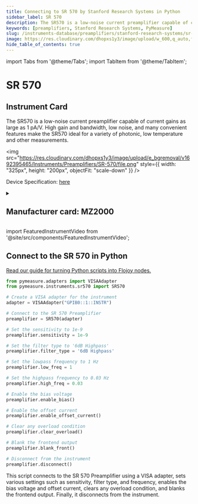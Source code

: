 ```yaml
---
title: Connecting to SR 570 by Stanford Research Systems in Python
sidebar_label: SR 570
description: The SR570 is a low-noise current preamplifier capable of current gains as large as 1 pA/V. High gain and bandwidth, low noise, and many convenient features make the SR570 ideal for a variety of photonic, low temperature and other measurements.
keywords: [preamplifiers, Stanford Research Systems, PyMeasure]
slug: /instruments-database/preamplifiers/stanford-research-systems/sr-570
image: https://res.cloudinary.com/dhopxs1y3/image/upload/w_600,q_auto,f_auto/e_bgremoval/v1692395465/Instruments/Preamplifiers/SR-570/file.jpg
hide_table_of_contents: true
---
```


import Tabs from '@theme/Tabs';
import TabItem from '@theme/TabItem';

# SR 570

## Instrument Card

<div className="flex">

<div>

The SR570 is a low-noise current preamplifier capable of current gains as large as 1 pA/V. High gain and bandwidth, low noise, and many convenient features make the SR570 ideal for a variety of photonic, low temperature and other measurements.

</div>

<img src="https://res.cloudinary.com/dhopxs1y3/image/upload/e_bgremoval/v1692395465/Instruments/Preamplifiers/SR-570/file.png" style={{ width: "325px", height: "200px", objectFit: "scale-down" }} />

</div>

<div className="flex text-center">

<p>Device Specification: <a target="\_blank" href="https://www.thinksrs.com/downloads/pdfs/catalog/SR570c.pdf">here</a></p>

</div>

<details style={{ marginTop: "15px"}}>
<summary><h2>Manufacturer card: MZ2000</h2></summary>

<img src="https://res.cloudinary.com/dhopxs1y3/image/upload/v1692806206/Instruments/Vendor%20Logos/Stanford_Research.png" style={{ width: "100%", height: "170px",objectFit: "scale-down" }} />

Stanford Research Systems is a maker of general test and measurement instruments. The company was founded in 1980, is privately held, and is not affiliated with Stanford University. Stanford Research Systems manufactures all of their products at their Sunnyvale, California facility.

<ul>
  <li>Headquarters: Sunnyvale, California</li>
  <li>Yearly Revenue (millions, USD): 24.9</li>
  <li>Vendor Website: <a href="https://www.thinksrs.com/index.html">here</a></li>
</ul>
</details>

import FeaturedInstrumentVideo from '@site/src/components/FeaturedInstrumentVideo';

<FeaturedInstrumentVideo category='WIDGET2000' manufacturer='MZ2000'></FeaturedInstrumentVideo>


## Connect to the SR 570 in Python

[Read our guide for turning Python scripts into Flojoy nodes.](https://docs.flojoy.ai/custom-nodes/creating-custom-node/)
<Tabs>

<TabItem value="Flojoy" label="Flojoy" className="flojoy-instrument-tabs">

<NodeCardCollection category='WIDGET2000' manufacturer='MZ2000'></NodeCardCollection>

</TabItem>
<TabItem value="PyMeasure" label="PyMeasure">


```python
from pymeasure.adapters import VISAAdapter
from pymeasure.instruments.sr570 import SR570

# Create a VISA adapter for the instrument
adapter = VISAAdapter("GPIB0::1::INSTR")

# Connect to the SR 570 Preamplifier
preamplifier = SR570(adapter)

# Set the sensitivity to 1e-9
preamplifier.sensitivity = 1e-9

# Set the filter type to '6dB Highpass'
preamplifier.filter_type = '6dB Highpass'

# Set the lowpass frequency to 1 Hz
preamplifier.low_freq = 1

# Set the highpass frequency to 0.03 Hz
preamplifier.high_freq = 0.03

# Enable the bias voltage
preamplifier.enable_bias()

# Enable the offset current
preamplifier.enable_offset_current()

# Clear any overload condition
preamplifier.clear_overload()

# Blank the frontend output
preamplifier.blank_front()

# Disconnect from the instrument
preamplifier.disconnect()
```

This script connects to the SR 570 Preamplifier using a VISA adapter, sets various settings such as sensitivity, filter type, and frequency, enables the bias voltage and offset current, clears any overload condition, and blanks the frontend output. Finally, it disconnects from the instrument.

</TabItem>
</Tabs>